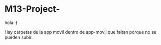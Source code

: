 # M13-Project-
hola :)

Hay carpetas de la app movil dentro de app-movil que faltan porque no se pueden subir.
